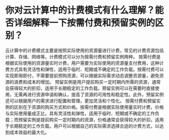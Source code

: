 # 你对云计算中的计费模式有什么理解？能否详细解释一下按需付费和预留实例的区别？
云计算中的计费模式主要是按照实际使用的资源量进行计费，常见的计费资源包括计算、存储、网络等。计费模式可以分为按需付费和预留实例两种。
按需付费是根据实际使用的资源量实时计费，用户需要为实际使用的资源量支付费用，这种计费方式具有灵活性和弹性，适用于临时、短期或不确定的工作负载。按需付费可以实现即用即付，不需要提前预购资源，可以根据实际需求动态调整资源量，避免资源的浪费和成本的增加。
预留实例是用户提前购买一定时期内所需的资源，通常会获得较大的折扣，适用于长期稳定的工作负载。预留实例可以在需要时直接使用，无需再进行资源申请和确认，提高了资源的可用性和稳定性。此外，预留实例还可以根据用户的需求进行配置和管理，更加灵活和个性化。
按需付费和预留实例的区别在于资源的购买方式和价格。按需付费是根据实际使用量实时计费，价格与实际使用量成正比，具有灵活性和弹性，适用于临时、短期或不确定的工作负载；而预留实例是提前购买一定时期内的资源，价格通常会获得较大的折扣，适用于长期稳定的工作负载。用户可以根据自己的实际需求选择合适的计费方式，以达到成本效益的最大化。
